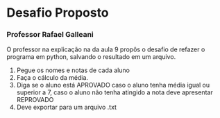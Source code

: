 # Desafio Proposto

### Professor Rafael Galleani

O professor na explicação na da aula 9 propôs o desafio de refazer o programa em python, salvando o resultado em um arquivo.

1. Pegue os nomes e notas de cada aluno
2. Faça o cálculo da média.
3. Diga se o aluno está APROVADO caso o aluno tenha média igual ou superior a 7, caso o aluno não tenha atingido a nota deve apresentar REPROVADO
4. Deve exportar para um arquivo .txt
